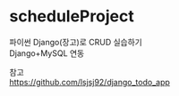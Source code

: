 # scheduleProject
파이썬 Django(장고)로 CRUD 실습하기  
Django+MySQL 연동

참고  
https://github.com/lsjsj92/django_todo_app   

